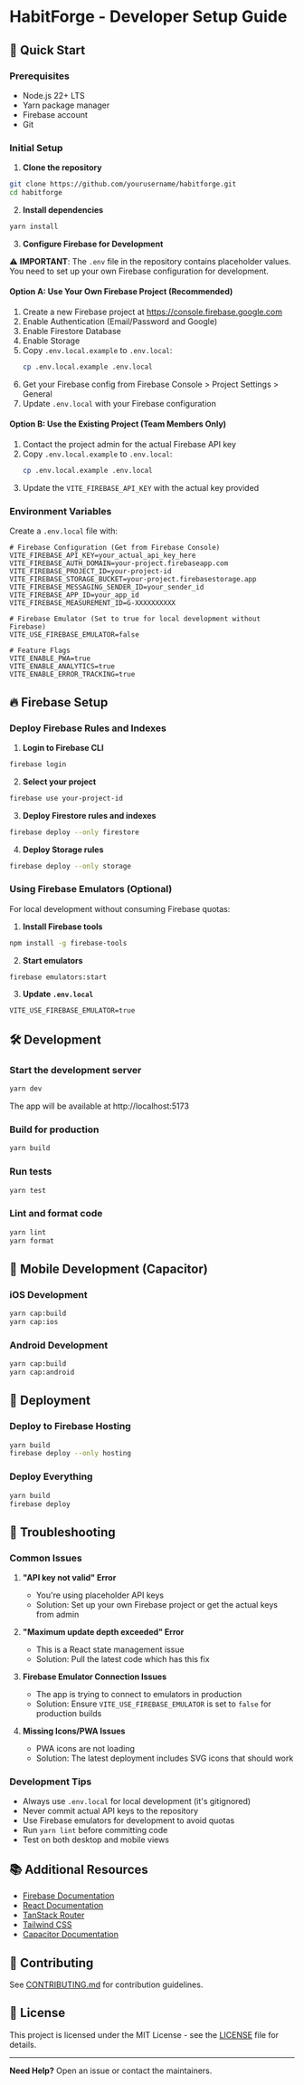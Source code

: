 # HabitForge - Developer Setup Guide

## 🚀 Quick Start

### Prerequisites
- Node.js 22+ LTS
- Yarn package manager
- Firebase account
- Git

### Initial Setup

1. **Clone the repository**
```bash
git clone https://github.com/yourusername/habitforge.git
cd habitforge
```

2. **Install dependencies**
```bash
yarn install
```

3. **Configure Firebase for Development**

⚠️ **IMPORTANT**: The `.env` file in the repository contains placeholder values. You need to set up your own Firebase configuration for development.

#### Option A: Use Your Own Firebase Project (Recommended)
1. Create a new Firebase project at https://console.firebase.google.com
2. Enable Authentication (Email/Password and Google)
3. Enable Firestore Database
4. Enable Storage
5. Copy `.env.local.example` to `.env.local`:
   ```bash
   cp .env.local.example .env.local
   ```
6. Get your Firebase config from Firebase Console > Project Settings > General
7. Update `.env.local` with your Firebase configuration

#### Option B: Use the Existing Project (Team Members Only)
1. Contact the project admin for the actual Firebase API key
2. Copy `.env.local.example` to `.env.local`:
   ```bash
   cp .env.local.example .env.local
   ```
3. Update the `VITE_FIREBASE_API_KEY` with the actual key provided

### Environment Variables

Create a `.env.local` file with:

```env
# Firebase Configuration (Get from Firebase Console)
VITE_FIREBASE_API_KEY=your_actual_api_key_here
VITE_FIREBASE_AUTH_DOMAIN=your-project.firebaseapp.com
VITE_FIREBASE_PROJECT_ID=your-project-id
VITE_FIREBASE_STORAGE_BUCKET=your-project.firebasestorage.app
VITE_FIREBASE_MESSAGING_SENDER_ID=your_sender_id
VITE_FIREBASE_APP_ID=your_app_id
VITE_FIREBASE_MEASUREMENT_ID=G-XXXXXXXXXX

# Firebase Emulator (Set to true for local development without Firebase)
VITE_USE_FIREBASE_EMULATOR=false

# Feature Flags
VITE_ENABLE_PWA=true
VITE_ENABLE_ANALYTICS=true
VITE_ENABLE_ERROR_TRACKING=true
```

## 🔥 Firebase Setup

### Deploy Firebase Rules and Indexes

1. **Login to Firebase CLI**
```bash
firebase login
```

2. **Select your project**
```bash
firebase use your-project-id
```

3. **Deploy Firestore rules and indexes**
```bash
firebase deploy --only firestore
```

4. **Deploy Storage rules**
```bash
firebase deploy --only storage
```

### Using Firebase Emulators (Optional)

For local development without consuming Firebase quotas:

1. **Install Firebase tools**
```bash
npm install -g firebase-tools
```

2. **Start emulators**
```bash
firebase emulators:start
```

3. **Update `.env.local`**
```env
VITE_USE_FIREBASE_EMULATOR=true
```

## 🛠️ Development

### Start the development server
```bash
yarn dev
```

The app will be available at http://localhost:5173

### Build for production
```bash
yarn build
```

### Run tests
```bash
yarn test
```

### Lint and format code
```bash
yarn lint
yarn format
```

## 📱 Mobile Development (Capacitor)

### iOS Development
```bash
yarn cap:build
yarn cap:ios
```

### Android Development
```bash
yarn cap:build
yarn cap:android
```

## 🚀 Deployment

### Deploy to Firebase Hosting
```bash
yarn build
firebase deploy --only hosting
```

### Deploy Everything
```bash
yarn build
firebase deploy
```

## 🔧 Troubleshooting

### Common Issues

1. **"API key not valid" Error**
   - You're using placeholder API keys
   - Solution: Set up your own Firebase project or get the actual keys from admin

2. **"Maximum update depth exceeded" Error**
   - This is a React state management issue
   - Solution: Pull the latest code which has this fix

3. **Firebase Emulator Connection Issues**
   - The app is trying to connect to emulators in production
   - Solution: Ensure `VITE_USE_FIREBASE_EMULATOR` is set to `false` for production builds

4. **Missing Icons/PWA Issues**
   - PWA icons are not loading
   - Solution: The latest deployment includes SVG icons that should work

### Development Tips

- Always use `.env.local` for local development (it's gitignored)
- Never commit actual API keys to the repository
- Use Firebase emulators for development to avoid quotas
- Run `yarn lint` before committing code
- Test on both desktop and mobile views

## 📚 Additional Resources

- [Firebase Documentation](https://firebase.google.com/docs)
- [React Documentation](https://react.dev)
- [TanStack Router](https://tanstack.com/router)
- [Tailwind CSS](https://tailwindcss.com)
- [Capacitor Documentation](https://capacitorjs.com)

## 🤝 Contributing

See [CONTRIBUTING.md](./CONTRIBUTING.md) for contribution guidelines.

## 📄 License

This project is licensed under the MIT License - see the [LICENSE](./LICENSE) file for details.

---

**Need Help?** Open an issue or contact the maintainers.